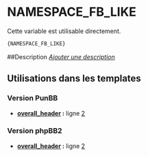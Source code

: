 # NAMESPACE_FB_LIKE


Cette variable est utilisable directement.

```html
{NAMESPACE_FB_LIKE}
```

##Description
[*Ajouter une description*](https://fa-tvars.appspot.com/var/NAMESPACE_FB_LIKE)

## Utilisations dans les templates

### Version PunBB
* __[overall_header](../tpl/var/punbb/overall_header.md#readme) :__ ligne [2](../tpl/src/punbb/overall_header.tpl#L2)

### Version phpBB2
* __[overall_header](../tpl/var/subsilver/overall_header.md#readme) :__ ligne [2](../tpl/src/subsilver/overall_header.tpl#L2)